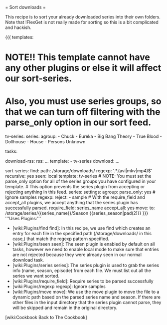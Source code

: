 = Sort downloads =

This recipe is to sort your already downloaded series into their own folders. Note that !FlexGet is not really made for sorting so this is a bit complicated and hackish.

{{{
templates:

  # NOTE!! This template cannot have any other plugins or else it will affect our sort-series.
  # Also, you must use series groups, so that we can turn off filtering with the parse_only option in our sort feed.
  tv-series:
    series:
      agroup:
        - Chuck
        - Eureka
        - Big Bang Theory
        - True Blood
        - Dollhouse
        - House
        - Persons Unknown
  
tasks:

  download-rss:
    rss: ...
    template:
      - tv-series
    download: ...

  sort-series:
    find:
      path: /storage/downloads/
      regexp: '.*\.(avi|mkv|mp4)$'
      recursive: yes
    seen: local
    template: tv-series
    # NOTE: You must set the parse_only option for all of the series groups you have configured in your template.
    # This option prevents the series plugin from accepting or rejecting anything in this feed.
    series:
      settings:
        agroup:
          parse_only: yes
    # Ignore samples
    regexp:
      reject: 
        - sample
    # With the require_field and accept_all plugins, we accept anything that the series plugin has successfully parsed.
    require_field: series_name
    accept_all: yes
    move:
      to: /storage/series/{{series_name}}/Season {{series_season|pad(2)}}
}}}
'''Uses Plugins:'''

 - [wiki:Plugins/find find]: In this recipe, we use find which creates an entry for each file in the specified path (/storage/downloads/ in this case,) that match the regexp pattern specified.
 - [wiki:Plugins/seen seen]: The seen plugin is enabled by default on all tasks, however we need to enable local mode to make sure that entries are not rejected because they were already seen in our normal download task.
 - [wiki:Plugins/series series]: The series plugin is used to grab the series info (name, season, episode) from each file. We must list out all the series we want sorted.
 - [wiki:Plugins/require_field]: Require series to be parsed successfully
 - [wiki:Plugins/regexp regexp]: Ignore samples
 - [wiki:Plugins/move move]: We use the move plugin to move the file to a dynamic path based on the parsed series name and season. If there are other files in the input directory that the series plugin cannot parse, they will be skipped and remain in the original directory.


[wiki:Cookbook Back to The Cookbook]